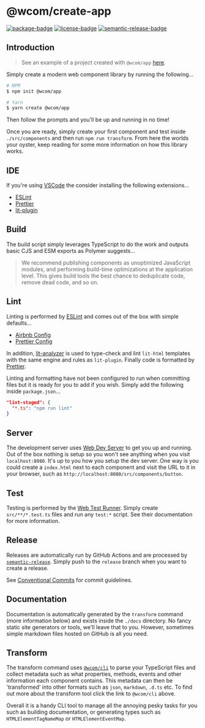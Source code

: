 # @wcom/create-app

[![package-badge]][package]
[![license-badge]][license]
[![semantic-release-badge]][semantic-release]

[package]: https://www.npmjs.com/package/@wcom/create-app
[package-badge]: https://img.shields.io/npm/v/@wcom/create-app
[license]: https://github.com/wcom-js/create/blob/main/LICENSE
[license-badge]: https://img.shields.io/github/license/wcom-js/create
[semantic-release]: https://github.com/semantic-release/semantic-release
[semantic-release-badge]: https://img.shields.io/badge/%20%20%F0%9F%93%A6%F0%9F%9A%80-semantic--release-e10079.svg

## Introduction

> See an example of a project created with `@wcom/app` [here](https://github.com/wcom-js/lit-test).

Simply create a modern web component library by running the following...

```bash
# NPM
$ npm init @wcom/app

# Yarn
$ yarn create @wcom/app
```

Then follow the prompts and you'll be up and running in no time! 

Once you are ready, simply create your first component and test inside `./src/components` and 
then run `npm run transform`. From here the worlds your oyster, keep reading for some 
more information on how this library works.

## IDE

If you're using [VSCode](https://code.visualstudio.com/) the consider installing the following 
extensions...

- [ESLint](https://marketplace.visualstudio.com/items?itemName=dbaeumer.vscode-eslint)
- [Prettier](https://marketplace.visualstudio.com/items?itemName=esbenp.prettier-vscode)
- [lit-plugin](https://marketplace.visualstudio.com/items?itemName=runem.lit-plugin)

## Build

The build script simply leverages TypeScript to do the work and outputs basic CJS and ESM exports 
as Polymer suggests...

> We recommend publishing components as unoptimized JavaScript modules, and performing build-time 
> optimizations at the application level. This gives build tools the best chance to deduplicate 
> code, remove dead code, and so on.

## Lint

Linting is performed by [ESLint](https://eslint.org) and comes out of the box with simple 
defaults...

- [Airbnb Config](https://github.com/iamturns/eslint-config-airbnb-typescript)
- [Prettier Config](https://github.com/prettier/eslint-config-prettier)

In addition, [lit-analyzer](https://www.npmjs.com/package/lit-analyzer) is used to type-check 
and lint `lit-html` templates with the same engine and rules as `lit-plugin`. Finally code is 
formatted by [Prettier](https://prettier.io).

Linting and formatting have not been configured to run when committing files but it is ready 
for you to add if you wish. Simply add the following inside `package.json`...

```json
"lint-staged": {
  "*.ts": "npm run lint"
}
```

## Server

The development server uses [Web Dev Server](https://modern-web.dev/guides/dev-server/getting-started) 
to get you up and running. Out of the box nothing is setup so you won't see anything when you 
visit `localhost:8080`. It's up to you how you setup the dev server. One way is you could create 
a `index.html` next to each component and visit the URL to it in your browser, such as 
`http://localhost:8080/src/components/button`.

## Test

Testing is performed by the [Web Test Runner](https://modern-web.dev/guides/test-runner/getting-started). 
Simply create `src/**/*.test.ts` files and run any `test:*` script. See their documentation for more information.

## Release

Releases are automatically run by GitHub Actions and are processed by 
[`semantic-release`](https://github.com/semantic-release/semantic-release). Simply push to the 
`release` branch when you want to create a release. 

See [Conventional Commits](https://www.conventionalcommits.org/en/v1.0.0-beta.4) for commit 
guidelines.

## Documentation

Documentation is automatically generated by the `transform` command (more information below) and 
exists inside the `./docs` directory. No fancy static site generators or tools, we'll leave 
that to you. However, sometimes simple markdown files hosted on GitHub is all you need.

## Transform

The transform command uses [`@wcom/cli`](https://github.com/wcom-js/cli) to parse your 
TypeScript files and collect metadata such as what properties, methods, events and other 
information each component contains. This metadata can then be 'transformed' into other formats 
such as `json`, `markdown`, `.d.ts` etc. To find out more about the transform tool click the link 
to `@wcom/cli` above.

Overall it is a handy CLI tool to manage all the annoying pesky tasks for you such as building 
documentation, or generating types such as `HTMLElementTagNameMap` or `HTMLElementEventMap`.